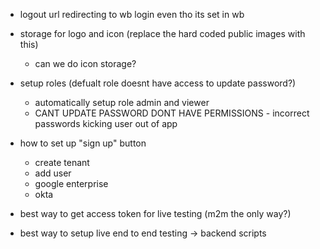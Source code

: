 - logout url redirecting to wb login even tho its set in wb

- storage for logo and icon (replace the hard coded public images with this)
    - can we do icon storage?

- setup roles (defualt role doesnt have access to update password?)
    - automatically setup role admin and viewer
    - CANT UPDATE PASSWORD DONT HAVE PERMISSIONS - incorrect passwords kicking user out of app

- how to set up "sign up" button 
    - create tenant
    - add user
    - google enterprise
    - okta
    

- best way to get access token for live testing (m2m the only way?)
- best way to setup live end to end testing -> backend scripts